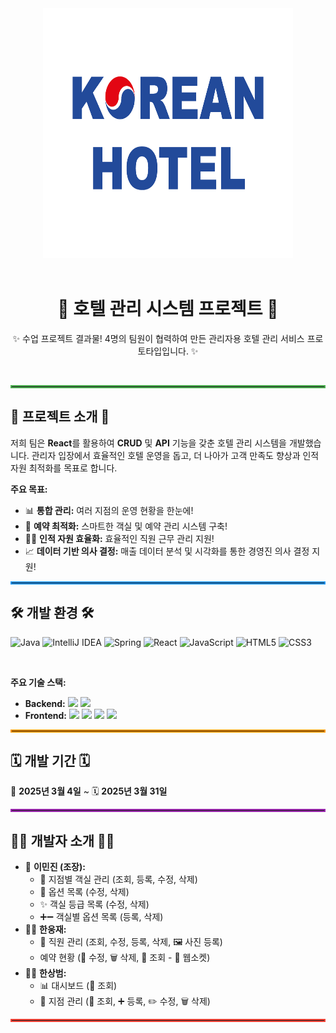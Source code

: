 <div align="center">
  <img src="https://github.com/leeminjin0827/mans_project/blob/master/src/main/reactapp/public/logo2.png" width="400" height="400"/>
</div>

<br>

<h1 align="center">🏨 호텔 관리 시스템 프로젝트 🏨</h1>

<p align="center">
  ✨ 수업 프로젝트 결과물! 4명의 팀원이 협력하여 만든 관리자용 호텔 관리 서비스 프로토타입입니다. ✨
</p>

<br>

<hr style="border: 2px solid #4CAF50;">

## 🚀 프로젝트 소개 🚀

저희 팀은 **React**를 활용하여 **CRUD** 및 **API** 기능을 갖춘 호텔 관리 시스템을 개발했습니다. 관리자 입장에서 효율적인 호텔 운영을 돕고, 더 나아가 고객 만족도 향상과 인적 자원 최적화를 목표로 합니다.

**주요 목표:**

* 📊 **통합 관리:** 여러 지점의 운영 현황을 한눈에!
* 📅 **예약 최적화:** 스마트한 객실 및 예약 관리 시스템 구축!
* 🧑‍💼 **인적 자원 효율화:** 효율적인 직원 근무 관리 지원!
* 📈 **데이터 기반 의사 결정:** 매출 데이터 분석 및 시각화를 통한 경영진 의사 결정 지원!

<hr style="border: 2px solid #2196F3;">

## 🛠️ 개발 환경 🛠️

![Java](https://img.shields.io/badge/Java-17-orange)
![IntelliJ IDEA](https://img.shields.io/badge/IntelliJ_IDEA-2023-blueviolet)
![Spring](https://img.shields.io/badge/Spring-5.x-brightgreen)
![React](https://img.shields.io/badge/React-18.x-61DAFB)
![JavaScript](https://img.shields.io/badge/JavaScript-ES6+-yellow)
![HTML5](https://img.shields.io/badge/HTML5-%23E34F26.svg?style=flat&logo=html5&logoColor=white)
![CSS3](https://img.shields.io/badge/CSS3-%231572B6.svg?style=flat&logo=css3&logoColor=white)

<br>

**주요 기술 스택:**

* **Backend:** <img src="https://img.shields.io/badge/JAVA-orange?style=flat-square&logo=java&logoColor=white"/> <img src="https://img.shields.io/badge/Spring-brightgreen?style=flat-square&logo=spring&logoColor=white"/>
* **Frontend:** <img src="https://img.shields.io/badge/JavaScript-yellow?style=flat-square&logo=javascript&logoColor=black"/> <img src="https://img.shields.io/badge/HTML-E34F26?style=flat-square&logo=html5&logoColor=white"/> <img src="https://img.shields.io/badge/CSS-1572B6?style=flat-square&logo=css3&logoColor=white"/> <img src="https://img.shields.io/badge/React-61DAFB?style=flat-square&logo=react&logoColor=white"/>

<hr style="border: 2px solid #FF9800;">

## 🗓️ 개발 기간 🗓️

📅 **2025년 3월 4일** ~ 🗓️ **2025년 3월 31일**

<hr style="border: 2px solid #9C27B0;">

## 🧑‍💻 개발자 소개 🧑‍💻

* 👑 **이민진 (조장):**
    * 🔑 지점별 객실 관리 (조회, 등록, 수정, 삭제)
    * 🧰 옵션 목록 (수정, 삭제)
    * ✨ 객실 등급 목록 (수정, 삭제)
    * ➕➖ 객실별 옵션 목록 (등록, 삭제)
* 👨‍💼 **한웅재:**
    * 👤 직원 관리 (조회, 수정, 등록, 삭제, 🖼️ 사진 등록)
    * 예약 현황 (📝 수정, 🗑️ 삭제, 👀 조회 - 📡 웹소켓)
* 👨‍💻 **한상범:**
    * 📊 대시보드 (👀 조회)
    * 🏢 지점 관리 (👀 조회, ➕ 등록, ✏️ 수정, 🗑️ 삭제)

<hr style="border: 2px solid #F44336;">
